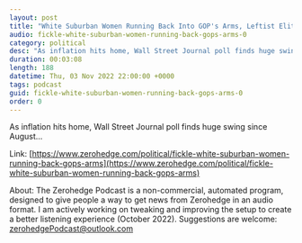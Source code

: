 ```yaml
---
layout: post
title: "White Suburban Women Running Back Into GOP's Arms, Leftist Elites Enraged"
audio: fickle-white-suburban-women-running-back-gops-arms-0
category: political
desc: "As inflation hits home, Wall Street Journal poll finds huge swing since August..."
duration: 00:03:08
length: 188
datetime: Thu, 03 Nov 2022 22:00:00 +0000
tags: podcast
guid: fickle-white-suburban-women-running-back-gops-arms-0
order: 0
---
```

As inflation hits home, Wall Street Journal poll finds huge swing since August...

Link: [https://www.zerohedge.com/political/fickle-white-suburban-women-running-back-gops-arms](https://www.zerohedge.com/political/fickle-white-suburban-women-running-back-gops-arms)

About: The Zerohedge Podcast is a non-commercial, automated program, designed to give people a way to get news from Zerohedge in an audio format.  I am actively working on tweaking and improving the setup to create a better listening experience (October 2022).  Suggestions are welcome: [zerohedgePodcast@outlook.com](mailto:zerohedgePodcast@outlook.com)